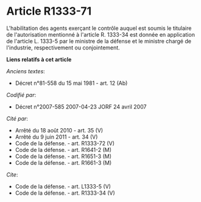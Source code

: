 # Article R1333-71

L'habilitation des agents exerçant le contrôle auquel est soumis le titulaire de l'autorisation mentionné à l'article R.
1333-34 est donnée en application de l'article L. 1333-5 par le ministre de la défense et le ministre chargé de l'industrie,
respectivement ou conjointement.

**Liens relatifs à cet article**

_Anciens textes_:

  - Décret n°81-558 du 15 mai 1981 - art. 12 (Ab)

_Codifié par_:

  - Décret n°2007-585 2007-04-23 JORF 24 avril 2007

_Cité par_:

  - Arrêté du 18 août 2010 - art. 35 (V)
  - Arrêté du 9 juin 2011 - art. 34 (V)
  - Code de la défense. - art. R1333-72 (V)
  - Code de la défense. - art. R1641-2 (M)
  - Code de la défense. - art. R1651-3 (M)
  - Code de la défense. - art. R1661-3 (M)

_Cite_:

  - Code de la défense. - art. L1333-5 (V)
  - Code de la défense. - art. R1333-34 (V)
